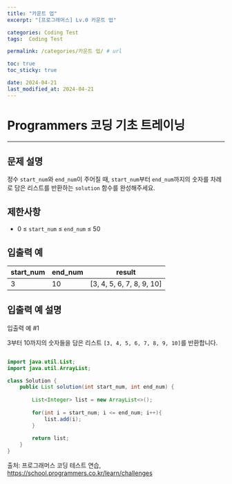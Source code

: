 ```yaml
---
title: "카운트 업"
excerpt: "[프로그래머스] Lv.0 카운트 업"

categories: Coding Test
tags:  Coding Test

permalink: /categories/카운트 업/ # url

toc: true
toc_sticky: true

date: 2024-04-21
last_modified_at: 2024-04-21
---
```


# Programmers 코딩 기초 트레이닝

---

문제 설명
---
정수 `start_num`와 `end_num`이 주어질 때, `start_num`부터 `end_num`까지의 숫자를 차례로 담은 리스트를 반환하는 `solution` 함수를 완성해주세요.

제한사항
---
- 0 ≤ `start_num` ≤ `end_num` ≤ 50

입출력 예
---

| start_num | end_num | result              |
|-----------|---------|---------------------|
| 3         | 10      | [3, 4, 5, 6, 7, 8, 9, 10] |

입출력 예 설명
---

입출력 예 #1

3부터 10까지의 숫자들을 담은 리스트 `[3, 4, 5, 6, 7, 8, 9, 10]`를 반환합니다.

```java

import java.util.List;
import java.util.ArrayList;

class Solution {
    public List solution(int start_num, int end_num) {
        
        List<Integer> list = new ArrayList<>();
        
        for(int i = start_num; i <= end_num; i++){
            list.add(i);    
        }
    
        return list;
    }
}

``````

출처: 프로그래머스 코딩 테스트 연습, https://school.programmers.co.kr/learn/challenges

